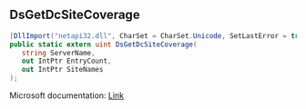 ## DsGetDcSiteCoverage

```csharp
[DllImport("netapi32.dll", CharSet = CharSet.Unicode, SetLastError = true)]
public static extern uint DsGetDcSiteCoverage(
   string ServerName,
   out IntPtr EntryCount,
   out IntPtr SiteNames
);
```

Microsoft documentation: [Link](https://docs.microsoft.com/en-us/windows/win32/api/dsgetdc/nf-dsgetdc-dsgetdcsitecoveragew)
